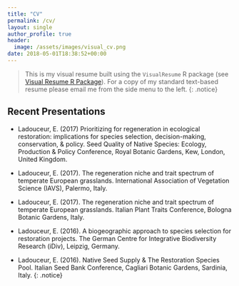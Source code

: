 ```yaml
---
title: "CV"
permalink: /cv/
layout: single
author_profile: true
header:
  image: /assets/images/visual_cv.png
date: 2018-05-01T18:38:52+00:00
---
```



>This is my visual resume built using the `VisualResume` R package (see [Visual Resume R Package](https://ndphillips.github.io/VisualResume.html)). For a copy of my standard text-based resume please email me from the side menu to the left.
{: .notice}


## Recent Presentations
* Ladouceur, E. (2017) Prioritizing for regeneration in ecological restoration: implications for species selection, decision-making, conservation, & policy. Seed Quality of Native Species: Ecology, Production & Policy Conference, Royal Botanic Gardens, Kew, London, United Kingdom.

* Ladouceur, E. (2017). The regeneration niche and trait spectrum of temperate European grasslands. International Association of Vegetation Science (IAVS), Palermo, Italy.

* Ladouceur, E. (2017). The regeneration niche and trait spectrum of temperate European grasslands. Italian Plant Traits Conference, Bologna Botanic Gardens, Italy.

* Ladouceur, E. (2016). A biogeographic approach to species selection for restoration projects. The German Centre for Integrative Biodiversity Research (iDiv), Leipzig, Germany.

* Ladouceur, E. (2016). Native Seed Supply & The Restoration Species Pool. Italian Seed Bank Conference, Cagliari Botanic Gardens, Sardinia, Italy.
{: .notice}
